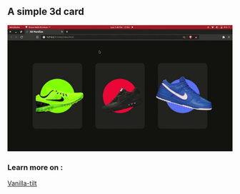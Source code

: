 ## A simple 3d card

![example](https://github.com/Wtheodoro/3d_parallax_card/blob/main/gif/3dCardParallax.gif)

### Learn more on :
[Vanilla-tilt](https://micku7zu.github.io/vanilla-tilt.js/)